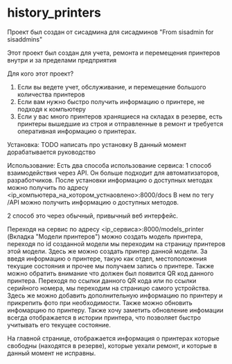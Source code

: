# history_printers
Проект был создан от сисадмина для сисадминов
"From sisadmin for sisaddmins"


Этот проект был создан для учета, ремонта и перемещения принтеров внутри и за пределами предприятия

Для кого этот проект?
1. Если вы ведете учет, обслуживание, и перемещение большого количества принтеров
2. Если вам нужно быстро получить информацию о принтере, не подходя к компьютеру
3. Если у вас много принтеров хранящиеся на складах в резерве, есть принтеры вышедшие из строя и отправленные в ремонт и требуется оперативная информацию о принтерах.


Установка:
 TODO написать про установку
 В данный момент дорабатывается руководство


Использование:
 Есть два способа использование сервиса:
1 способ взаимодействия через API. Он больше подходит для автоматизаторов, разработчиков. После установки информацию о доступных методах можно получить по адресу <ip_компьютера_на_котором_устнаовлено>:8000/docs
В нем по тегу /API можно получить информацию о доступных методов.

2 способ это через обычный, привычный веб интерфейс.

Переходя на сервис по адресу <ip_сервиса>:8000/models_printer (Вкладка "Модели принтеров") можно создать модель принтера, переходя  по id созданной модели мы переходим на страницу принтеров этой модели. Здесь же можно создать принтер данной модели. За введя информацию о принтере, такую как отдел, местоположения текущие состояния и прочее мы получаем запись о принтере. 
Также можно обратить внимание что должен был появится QR код данного принтера. Переходя по ссылки данного QR кода или по ссылки серийного номера, мы переходим на страницю самого устройства.
Здесь же можно добавить дополнительную информацию по принтеру и прикрепить фото при необходимости. Также можно обновить инфомарцию по принтеру. Также хочу заметить обновление инфомации всегда отображается в истории принтера, что позволяет быстро учитывать его текущее состояние. 

На главной странице, отображается информация о принтерах которые свободны (находятся в резерве), которые уехали ремонт, и которые в данный момент не исправны.